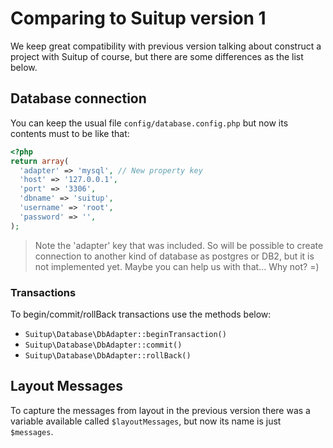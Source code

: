 # Comparing to Suitup version 1

We keep great compatibility with previous version talking about construct a project with Suitup of course, but there are
some differences as the list below. 

## Database connection
You can keep the usual file `config/database.config.php` but now its contents must to be like that:

```php
<?php
return array(
  'adapter' => 'mysql', // New property key
  'host' => '127.0.0.1',
  'port' => '3306',
  'dbname' => 'suitup',
  'username' => 'root',
  'password' => '',
);
```

  > Note the 'adapter' key that was included. So will be possible to create connection to
  another kind of database as postgres or DB2, but it is not implemented yet.
  Maybe you can help us with that... Why not? =)

### Transactions

To begin/commit/rollBack transactions use the methods below:

  - `Suitup\Database\DbAdapter::beginTransaction()`
  - `Suitup\Database\DbAdapter::commit()`
  - `Suitup\Database\DbAdapter::rollBack()`
  
## Layout Messages

To capture the messages from layout in the previous version there was a variable available called `$layoutMessages`, but
now its name is just `$messages`.

  

